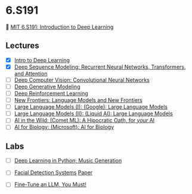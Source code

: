 # 6.S191
🧠 [MIT 6.S191: Introduction to Deep Learning](https://introtodeeplearning.com/)

## Lectures

- [x] [Intro to Deep Learning](https://www.youtube.com/watch?v=alfdI7S6wCY&list=PLtBw6njQRU-rwp5__7C0oIVt26ZgjG9NI&index=1)
- [x] [Deep Sequence Modeling: Recurrent Neural Networks, Transformers, and Attention](https://www.youtube.com/watch?v=GvezxUdLrEk&list=PLtBw6njQRU-rwp5__7C0oIVt26ZgjG9NI&index=2)
- [ ] [Deep Computer Vision: Convolutional Neural Networks](https://www.youtube.com/watch?v=oGpzWAlP5p0&list=PLtBw6njQRU-rwp5__7C0oIVt26ZgjG9NI&index=4&ab_channel=AlexanderAmini)
- [ ] [Deep Generative Modeling](https://www.youtube.com/watch?v=SdTZAMDKrNY&list=PLtBw6njQRU-rwp5__7C0oIVt26ZgjG9NI)
- [ ] [Deep Reinforcement Learning](https://www.youtube.com/watch?v=to-lHJfK4pw&list=PLtBw6njQRU-rwp5__7C0oIVt26ZgjG9NI&index=5)
- [ ] [New Frontiers: Language Models and New Frontiers](https://www.youtube.com/watch?v=HLKo4fJx_7k&list=PLtBw6njQRU-rwp5__7C0oIVt26ZgjG9NI&index=6)
- [ ] [Large Language Models (I): (Google): Large Language Models](https://www.youtube.com/watch?v=ZNodOsz94cc&list=PLtBw6njQRU-rwp5__7C0oIVt26ZgjG9NI&index=7)
- [ ] [Large Language Models (II): (Liquid AI): Large Language Models](https://www.youtube.com/watch?v=_HfdncCbMOE&list=PLtBw6njQRU-rwp5__7C0oIVt26ZgjG9NI&index=9)
- [ ] [AI in the Wild: (Comet ML): A Hipocratic Oath, for *your* AI](https://www.youtube.com/watch?v=CyCUZAf8xSU&list=PLtBw6njQRU-rwp5__7C0oIVt26ZgjG9NI&index=80)
- [ ] [AI for Biology: (Microsoft): AI for Biology](https://www.youtube.com/watch?v=SSzSOeGP87I&list=PLtBw6njQRU-rwp5__7C0oIVt26ZgjG9NI&index=10)

## Labs

- [ ] [Deep Learning in Python; Music Generation](https://github.com/MITDeepLearning/introtodeeplearning/tree/master/lab1)
- [ ] [Facial Detection Systems](https://github.com/MITDeepLearning/introtodeeplearning/tree/master/lab2) [Paper](https://introtodeeplearning.com/AAAI_MitigatingAlgorithmicBias.pdf)
- [ ] [Fine-Tune an LLM, You Must!](https://github.com/MITDeepLearning/introtodeeplearning/tree/master/lab3)


